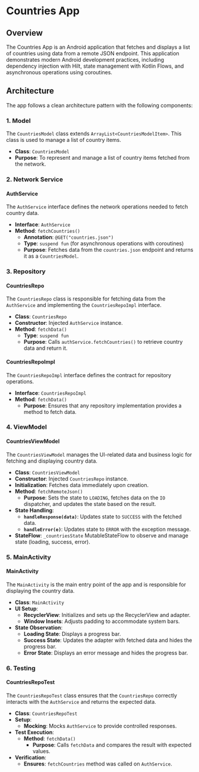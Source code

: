 # Countries App

## Overview

The Countries App is an Android application that fetches and displays a list of countries using data from a remote JSON endpoint. This application demonstrates modern Android development practices, including dependency injection with Hilt, state management with Kotlin Flows, and asynchronous operations using coroutines.

## Architecture

The app follows a clean architecture pattern with the following components:

### 1. Model

The `CountriesModel` class extends `ArrayList<CountriesModelItem>`. This class is used to manage a list of country items.

- **Class**: `CountriesModel`
- **Purpose**: To represent and manage a list of country items fetched from the network.

### 2. Network Service

#### AuthService

The `AuthService` interface defines the network operations needed to fetch country data.

- **Interface**: `AuthService`
- **Method**: `fetchCountries()`
  - **Annotation**: `@GET("countries.json")`
  - **Type**: `suspend fun` (for asynchronous operations with coroutines)
  - **Purpose**: Fetches data from the `countries.json` endpoint and returns it as a `CountriesModel`.

### 3. Repository

#### CountriesRepo

The `CountriesRepo` class is responsible for fetching data from the `AuthService` and implementing the `CountriesRepoImpl` interface.

- **Class**: `CountriesRepo`
- **Constructor**: Injected `AuthService` instance.
- **Method**: `fetchData()`
  - **Type**: `suspend fun`
  - **Purpose**: Calls `authService.fetchCountries()` to retrieve country data and return it.

#### CountriesRepoImpl

The `CountriesRepoImpl` interface defines the contract for repository operations.

- **Interface**: `CountriesRepoImpl`
- **Method**: `fetchData()`
  - **Purpose**: Ensures that any repository implementation provides a method to fetch data.

### 4. ViewModel

#### CountriesViewModel

The `CountriesViewModel` manages the UI-related data and business logic for fetching and displaying country data.

- **Class**: `CountriesViewModel`
- **Constructor**: Injected `CountriesRepo` instance.
- **Initialization**: Fetches data immediately upon creation.
- **Method**: `fetchRemoteJson()`
  - **Purpose**: Sets the state to `LOADING`, fetches data on the `IO` dispatcher, and updates the state based on the result.
- **State Handling**:
  - **`handleResponse(data)`**: Updates state to `SUCCESS` with the fetched data.
  - **`handleError(e)`**: Updates state to `ERROR` with the exception message.
- **StateFlow**: `_countriesState` MutableStateFlow to observe and manage state (loading, success, error).

### 5. MainActivity

#### MainActivity

The `MainActivity` is the main entry point of the app and is responsible for displaying the country data.

- **Class**: `MainActivity`
- **UI Setup**:
  - **RecyclerView**: Initializes and sets up the RecyclerView and adapter.
  - **Window Insets**: Adjusts padding to accommodate system bars.
- **State Observation**:
  - **Loading State**: Displays a progress bar.
  - **Success State**: Updates the adapter with fetched data and hides the progress bar.
  - **Error State**: Displays an error message and hides the progress bar.

### 6. Testing

#### CountriesRepoTest

The `CountriesRepoTest` class ensures that the `CountriesRepo` correctly interacts with the `AuthService` and returns the expected data.

- **Class**: `CountriesRepoTest`
- **Setup**:
  - **Mocking**: Mocks `AuthService` to provide controlled responses.
- **Test Execution**:
  - **Method**: `fetchData()`
    - **Purpose**: Calls `fetchData` and compares the result with expected values.
- **Verification**:
  - **Ensures**: `fetchCountries` method was called on `AuthService`.


